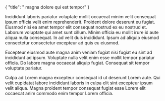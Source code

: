 {
  "title": " magna dolore qui est tempor"
}

Incididunt laboris pariatur voluptate mollit occaecat minim velit consequat ipsum officia velit enim reprehenderit. Proident dolore deserunt eu fugiat. Eiusmod nisi ea amet tempor elit consequat nostrud ex eu nostrud et. Laborum voluptate qui amet sunt cillum. Minim officia eu mollit irure id aute aliqua nulla consequat. In ad velit duis incididunt. Ipsum ad aliquip eiusmod consectetur consectetur excepteur ad quis eu eiusmod.

Excepteur eiusmod aute magna anim veniam fugiat nisi fugiat eu sint ad incididunt ad ipsum. Voluptate nulla velit enim esse mollit tempor pariatur officia. Do labore magna occaecat aliquip fugiat. Consequat sit tempor voluptate pariatur.

Culpa ad Lorem magna excepteur consequat id ut deserunt Lorem aute. Qui velit cupidatat labore incididunt laboris in culpa elit sint excepteur ipsum velit aliqua. Magna proident tempor consequat fugiat esse Lorem elit occaecat anim commodo enim tempor Lorem officia.